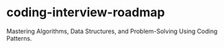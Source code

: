 # coding-interview-roadmap
Mastering Algorithms, Data Structures, and Problem-Solving Using Coding Patterns.
